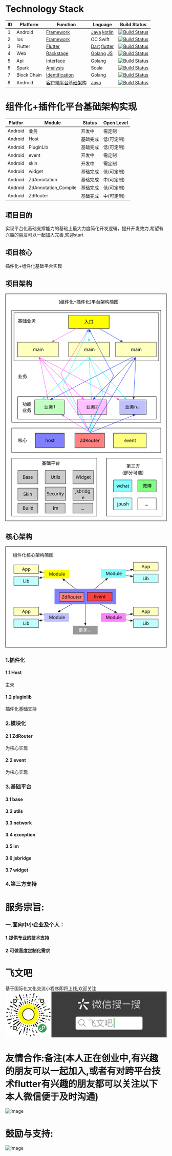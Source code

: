 # Technology Stack
ID | Platform | Function |  Lnguage  | Build Status
 -------- | -------- | ------------ |  ------------ | ------------
 1  |   Android | [Framework](https://github.com/jiangshide/framework) | [Java](https://github.com/jiangshide/framework) [kotlin](https://github.com/jiangshide/kotlin_android) | [![Build Status](https://travis-ci.org/Bilibili/ci-ijk-ffmpeg-android.svg?branch=master)](https://github.com/jiangshide/framework)
 2  |   Ios | [Framework](https://github.com/jiangshide/ios) |	OC Swift	| [![Build Status](https://travis-ci.org/Bilibili/ci-ijk-ffmpeg-ios.svg?branch=master)](https://github.com/jiangshide/ios)
 3  |   Flutter | [Flutter](https://github.com/jiangshide/zd112_flutter) | [Dart](https://dart.dev/) [flutter](https://flutter.dev/) | [![Build Status](https://travis-ci.org/Bilibili/ci-ijk-ffmpeg-ios.svg?branch=master)](https://github.com/jiangshide/zd112_flutter)
 4  |   Web | [Backstage](https://github.com/jiangshide/backstage) | 	[Golang](https://github.com/jiangshide/backstage) [JS](https://github.com/jiangshide/backstage_js)	|	[![Build Status](https://travis-ci.org/Bilibili/ci-ijk-ffmpeg-ios.svg?branch=master)](https://github.com/jiangshide/backstage)
 5  |   Api | [Interface](https://github.com/jiangshide/zd112_api) |	Golang	| [![Build Status](https://travis-ci.org/Bilibili/ci-ijk-ffmpeg-ios.svg?branch=master)](https://github.com/jiangshide/zd112_api)
 6  |   Spark | [Analysis](https://github.com/jiangshide/analysis) |	Scala	| [![Build Status](https://travis-ci.org/Bilibili/ci-ijk-ffmpeg-ios.svg?branch=master)](https://github.com/jiangshide/analysis)
 7  |   Block Chain | [Identification](https://github.com/jiangshide/idendification) |	Golang	| [![Build Status](https://travis-ci.org/Bilibili/ci-ijk-ffmpeg-ios.svg?branch=master)](https://github.com/jiangshide/idendification) 
 8  |   Android | [客户端平台基础架构](https://github.com/jiangshide/zd112) |	[Java](https://github.com/jiangshide/zd112)	| [![Build Status](https://travis-ci.org/Bilibili/ci-ijk-ffmpeg-ios.svg?branch=master)](https://github.com/jiangshide/idendification) 
 
# 组件化+插件化平台基础架构实现
Platfor |	Module | Status	|	Open Level
 -------- | ------------ |  ------------ |  ------------ 
 Android | 业务 | 	开发中	|	需定制
 Android | Host | 基础完成	|	低(可定制)
 Android | PluginLib |	 基础完成		|	低(可定制)
 Android | event |	开发中	|	需定制
 Android | skin |	开发中	|	需定制
 Android | widget |	基础完成	|	低(可定制)
 Android | ZdAnnotation |		基础完成	|	中(可定制)
 Android | ZdAnnotation_Compile | 	基础完成	|	低(可定制)
 Android | ZdRouter |	基础完成	|	中(可定制)
 
## 项目目的
实现平台化基础支撑能力的基础上最大力度简化开发逻辑，提升开发效力,希望有兴趣的朋友可以一起加入完善,欢迎start
## 项目核心
插件化+组件化基础平台实现
## 项目架构
   ![Image](https://github.com/jiangshide/zd112/blob/master/imgs/app.svg)
## 核心架构
   ![Image](https://github.com/jiangshide/zd112/blob/master/imgs/component.svg)
### 1.插件化
#### 1.1 Host
主壳
#### 1.2 pluginlib
插件化基础支持 
### 2.模块化
#### 2.1 ZdRouter
为核心实现
#### 2.2 event
为核心实现
### 3.基础平台
#### 3.1 base
#### 3.2 utils
#### 3.3 network
#### 3.4 exception
#### 3.5 im
#### 3.6 jsbridge
#### 3.7 widget

### 4.第三方支持

# 服务宗旨:
### 一.面向中小企业及个人：
#### 1.提供专业的技术支持
#### 2.可做高度定制化需求

# 飞文吧
基于国际化文化交流小程序即将上线,欢迎关注
   ![Image](https://github.com/jiangshide/zd112/blob/master/imgs/zd112.png)

# 友情合作:备注(本人正在创业中,有兴趣的朋友可以一起加入,或者有对跨平台技术flutter有兴趣的朋友都可以关注以下本人微信便于及时沟通)
   ![Image](https://raw.githubusercontent.com/jiangshide/framework/master/img/weixin.jpeg)
# 鼓励与支持:   
   ![Image](https://raw.githubusercontent.com/jiangshide/framework/master/img/play.png)
   

